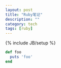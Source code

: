 ```yaml
---
layout: post
title: "Ruby笔记"
description: ""
category: tech
tags: [ruby]
---
```

{% include JB/setup %}


```ruby
def foo
  puts 'foo'
end
```